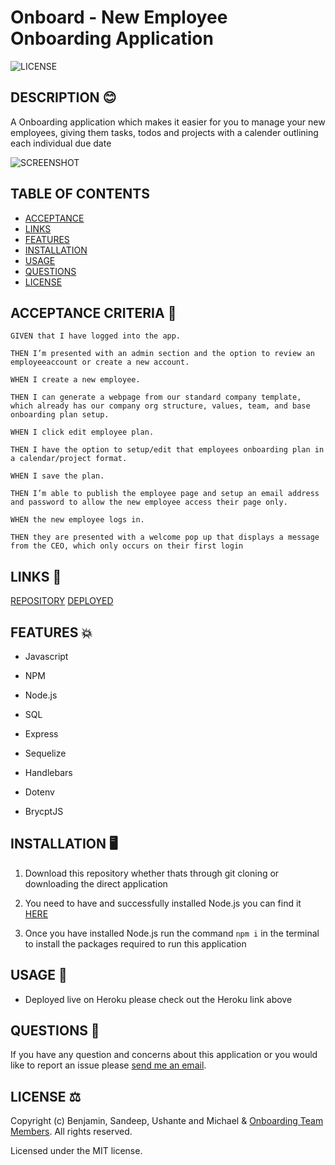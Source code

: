 # Onboard - New Employee Onboarding Application

![LICENSE](https://img.shields.io/github/license/MarketingPlus/tech-blog)

## DESCRIPTION 😊

A Onboarding application which makes it easier for you to manage your new employees, giving them tasks, todos and projects with a calender outlining each individual due date

![SCREENSHOT](https://user-images.githubusercontent.com/77607177/121840068-c4d5f000-cd1e-11eb-87d2-26523f083ec7.png)

## TABLE OF CONTENTS

- [ACCEPTANCE](#acceptance)
- [LINKS](#links)
- [FEATURES](#features)
- [INSTALLATION](#installation)
- [USAGE](#usage)
- [QUESTIONS](#questions)
- [LICENSE](#license)

<a name="acceptance"></a>

## ACCEPTANCE CRITERIA 🤙

```
GIVEN that I have logged into the app.

THEN I’m presented with an admin section and the option to review an employeeaccount or create a new account.

WHEN I create a new employee.

THEN I can generate a webpage from our standard company template, which already has our company org structure, values, team, and base onboarding plan setup.

WHEN I click edit employee plan.

THEN I have the option to setup/edit that employees onboarding plan in a calendar/project format.

WHEN I save the plan.

THEN I’m able to publish the employee page and setup an email address and password to allow the new employee access their page only.

WHEN the new employee logs in.

THEN they are presented with a welcome pop up that displays a message from the CEO, which only occurs on their first login
```

<a name="links"></a>

## LINKS 🔗

[REPOSITORY](https://github.com/sgc1992/Onboard/)
[DEPLOYED](https://murmuring-refuge-71106.herokuapp.com/)

<a name="features"></a>

## FEATURES 💥

- Javascript

- NPM

- Node.js

- SQL

- Express

- Sequelize

- Handlebars

- Dotenv

- BrycptJS

<a name="installation"></a>

## INSTALLATION 🖥️

1. Download this repository whether thats through git cloning or downloading the direct application

2. You need to have and successfully installed Node.js you can find it [HERE](https://nodejs.org/en/)

3. Once you have installed Node.js run the command `npm i` in the terminal to install the packages required to run this application

<a name="usage"></a>

## USAGE 📄

- Deployed live on Heroku please check out the Heroku link above

<a name="questions"></a>

## QUESTIONS 📧

If you have any question and concerns about this application or you would like to report an issue please [send me an email](mailto:benmarketingplus@gmail.com).

<a name="license"></a>

## LICENSE ⚖️

Copyright (c) Benjamin, Sandeep, Ushante and Michael & [Onboarding Team Members](https://github.com/MarketingPlus). All rights reserved.

Licensed under the MIT license.
